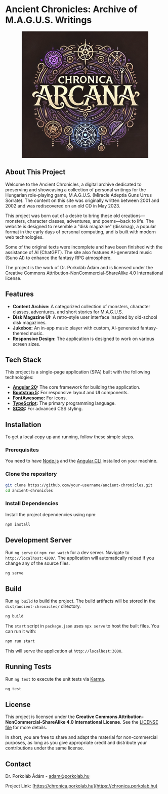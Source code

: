 # Ancient Chronicles: Archive of M.A.G.U.S. Writings

<p align="center">
  <img src="public/assets/logo.png" alt="Ancient Chronicles Logo" width="400"/>
</p>

## About This Project

Welcome to the Ancient Chronicles, a digital archive dedicated to preserving and showcasing a collection of personal writings for the Hungarian role-playing game, M.A.G.U.S. (Miracle Adeptia Guns Urrus Sorrate). The content on this site was originally written between 2001 and 2002 and was rediscovered on an old CD in May 2023.

This project was born out of a desire to bring these old creations—monsters, character classes, adventures, and poems—back to life. The website is designed to resemble a "disk magazine" (diskmag), a popular format in the early days of personal computing, and is built with modern web technologies.

Some of the original texts were incomplete and have been finished with the assistance of AI (ChatGPT). The site also features AI-generated music (Suno AI) to enhance the fantasy RPG atmosphere.

The project is the work of Dr. Porkoláb Ádám and is licensed under the Creative Commons Attribution-NonCommercial-ShareAlike 4.0 International license.

## Features

- **Content Archive:** A categorized collection of monsters, character classes, adventures, and short stories for M.A.G.U.S.
- **Disk Magazine UI:** A retro-style user interface inspired by old-school disk magazines.
- **Jukebox:** An in-app music player with custom, AI-generated fantasy-themed music.
- **Responsive Design:** The application is designed to work on various screen sizes.

## Tech Stack

This project is a single-page application (SPA) built with the following technologies:

- **[Angular 20](https://angular.io/):** The core framework for building the application.
- **[Bootstrap 5](https://getbootstrap.com/):** For responsive layout and UI components.
- **[FontAwesome](https://fontawesome.com/):** For icons.
- **[TypeScript](https://www.typescriptlang.org/):** The primary programming language.
- **[SCSS](https://sass-lang.com/):** For advanced CSS styling.

## Installation

To get a local copy up and running, follow these simple steps.

### Prerequisites

You need to have [Node.js](https://nodejs.org/) and the [Angular CLI](https://angular.io/cli) installed on your machine.

### Clone the repository

```bash
git clone https://github.com/your-username/ancient-chronicles.git
cd ancient-chronicles
```

### Install Dependencies

Install the project dependencies using npm:

```bash
npm install
```

## Development Server

Run `ng serve` or `npm run watch` for a dev server. Navigate to `http://localhost:4200/`. The application will automatically reload if you change any of the source files.

```bash
ng serve
```

## Build

Run `ng build` to build the project. The build artifacts will be stored in the `dist/ancient-chronicles/` directory.

```bash
ng build
```

The `start` script in `package.json` uses `npx serve` to host the built files. You can run it with:

```bash
npm run start
```

This will serve the application at `http://localhost:3000`.

## Running Tests

Run `ng test` to execute the unit tests via [Karma](https://karma-runner.github.io).

```bash
ng test
```

## License

This project is licensed under the **Creative Commons Attribution-NonCommercial-ShareAlike 4.0 International License**. See the [LICENSE file](https://creativecommons.org/licenses/by-nc-sa/4.0/) for more details.

In short, you are free to share and adapt the material for non-commercial purposes, as long as you give appropriate credit and distribute your contributions under the same license.

## Contact

Dr. Porkoláb Ádám - [adam@porkolab.hu](mailto:adam@porkolab.hu)

Project Link: [https://chronica.porkolab.hu](https://chronica.porkolab.hu)
